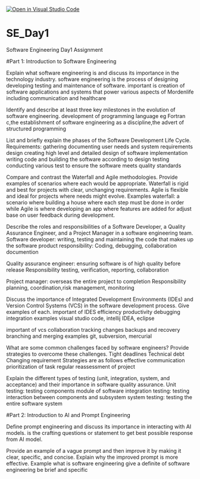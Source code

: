 [![Open in Visual Studio Code](https://classroom.github.com/assets/open-in-vscode-2e0aaae1b6195c2367325f4f02e2d04e9abb55f0b24a779b69b11b9e10269abc.svg)](https://classroom.github.com/online_ide?assignment_repo_id=15567931&assignment_repo_type=AssignmentRepo)
# SE_Day1
Software Engineering Day1 Assignment

#Part 1: Introduction to Software Engineering

Explain what software engineering is and discuss its importance in the technology industry.
software engineering is the process of designing developing testing and maintenance of software. 
important 
is creation of software applications and systems that power various aspects of Mordenlife including communication and healthcare 


Identify and describe at least three key milestones in the evolution of software engineering.
development of programming language eg Fortran c,the establishment of software engineering as a discipline,the advert of structured programming 

List and briefly explain the phases of the Software Development Life Cycle.
Requirements: gathering documenting user needs and system requirements 
design creating high level and detailed design of software 
implementation writing code and building the software according to design 
testing conducting various test to ensure the software meets quality standards 

Compare and contrast the Waterfall and Agile methodologies. Provide examples of scenarios where each would be appropriate.
Waterfall is rigid and best for projects with clear, unchanging requirements.
Agile is flexible and ideal for projects where needs might evolve.
Examples waterfall: a scenario where building a house where each step must be done in order while Agile is where developing an app where features are added for adjust base on user feedback during development.

Describe the roles and responsibilities of a Software Developer, a Quality Assurance Engineer, and a Project Manager in a software engineering team.
Software developer: writing, testing and maintaining the code that makes up the software product 
responsibility:
Coding, debugging, collaboration documention

Quality assurance engineer: ensuring software is of high quality before release 
Responsibility 
testing, verification, reporting, collaboration 

Project manager: overseas the entire project to completion 
Responsibility 
planning, coordination,risk management, monitoring 

Discuss the importance of Integrated Development Environments (IDEs) and Version Control Systems (VCS) in the software development process. Give examples of each.
important of IDES
efficiency 
productivity
debugging 
integration 
examples 
visual studio code, intellij IDEA, eclipse 

important of vcs
collaboration 
tracking changes 
backups and recovery 
branching and merging 
examples 
git, subversion, mercurial 

What are some common challenges faced by software engineers? Provide strategies to overcome these challenges.
Tight deadlines 
Technical debt 
Changing requirement
Strategies are as follows 
effective communication 
prioritization of task
regular reassessment of project 


Explain the different types of testing (unit, integration, system, and acceptance) and their importance in software quality assurance.
Unit testing: testing components module of software 
integration testing: testing interaction between components and subsystem 
system testing: testing the entire software system 


#Part 2: Introduction to AI and Prompt Engineering


Define prompt engineering and discuss its importance in interacting with AI models.
is the crafting questions or statement to get best possible response from AI model.

Provide an example of a vague prompt and then improve it by making it clear, specific, and concise. Explain why the improved prompt is more effective.
Example what is software engineering 
give a definite of software engineering be brief and specific 
